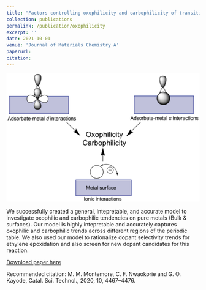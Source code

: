 ```yaml
---
title: "Factors controlling oxophilicity and carbophilicity of transition metals and main group metals"
collection: publications
permalink: /publication/oxophilicity
excerpt: ''
date: 2021-10-01
venue: 'Journal of Materials Chemistry A'
paperurl:
citation:
---
```

![oxophilicity](/images/oxophilicity.png)

We successfully created a general, intepretable, and accurate model to investigate oxophilic and carbophilic tendencies on pure metals (Bulk & surfaces). Our model is highly intepretable and accurately captures oxophilic and carbophilic trends across different regions of the periodic table. We also used our model to rationalize dopant selectivity trends for ethylene epoxidation and also screen for new dopant candidates for this reaction.

[Download paper here](http://xlink.rsc.org/?DOI=D1TA06453C)


Recommended citation: M. M. Montemore, C. F. Nwaokorie and G. O. Kayode, Catal. Sci. Technol., 2020, 10, 4467–4476.
